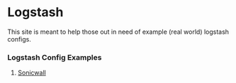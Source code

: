 # Logstash
This site is meant to help those out in need of example (real world) logstash configs. 

### Logstash Config Examples
1.  [Sonicwall](https://github.com/JonFurmanski/logstash/blob/master/examples/sonicwall.conf)
